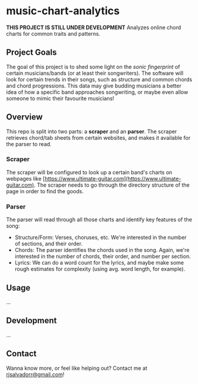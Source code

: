 # music-chart-analytics

**THIS PROJECT IS STILL UNDER DEVELOPMENT**
Analyzes online chord charts for common traits and patterns.

## Project Goals

The goal of this project is to shed some light on the *sonic fingerprint* of certain musicians/bands (or at least their songwriters). The software will look for certain trends in their songs, such as structure and common chords and chord progressions. This data may give budding musicians a better idea of how a specific band approaches songwriting, or maybe even allow someone to mimic their favourite musicians!

## Overview

This repo is split into two parts: a **scraper** and an **parser**. The scraper retrieves chord/tab sheets from certain websites, and makes it available for the parser to read.

### Scraper

The scraper will be configured to look up a certain band's charts on webpages like [https://www.ultimate-guitar.com](https://www.ultimate-guitar.com). The scraper needs to go through the directory structure of the page in order to find the goods.

### Parser

The parser will read through all those charts and identify key features of the song:

- Structure/Form: Verses, choruses, etc. We're interested in the number of sections, and their order.
- Chords: The parser identifies the chords used in the song. Again, we're interested in the number of chords, their order, and number per section.
- Lyrics: We can do a word count for the lyrics, and maybe make some rough estimates for complexity (using avg. word length, for example).

## Usage

...

## Development

...

## Contact

Wanna know more, or feel like helping out? Contact me at rjsalvadorr@gmail.com!
